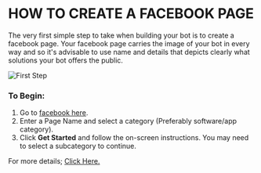 # HOW TO CREATE A FACEBOOK PAGE
The very first simple step to take when building your bot is to create a facebook page. Your facebook page carries the image of your bot in every way and so it's advisable to use name and details that depicts clearly what solutions your bot offers the public.

![First Step](https://www.wholesaleclearance.co.uk/blog/wp-content/uploads/2015/07/Facebook5.jpg)

### To Begin:
1. Go to [facebook here](https://m.facebook.com/pages/creation/?cat_ref_page_id=0&ref_type&_rdr).
2. Enter a Page Name and select a category (Preferably software/app category).
3. Click **Get Started** and follow the on-screen instructions. You may need to select a subcategory to continue.

For more details; [Click Here.](https://m.facebook.com/help/104002523024878?helpref=about_content)

